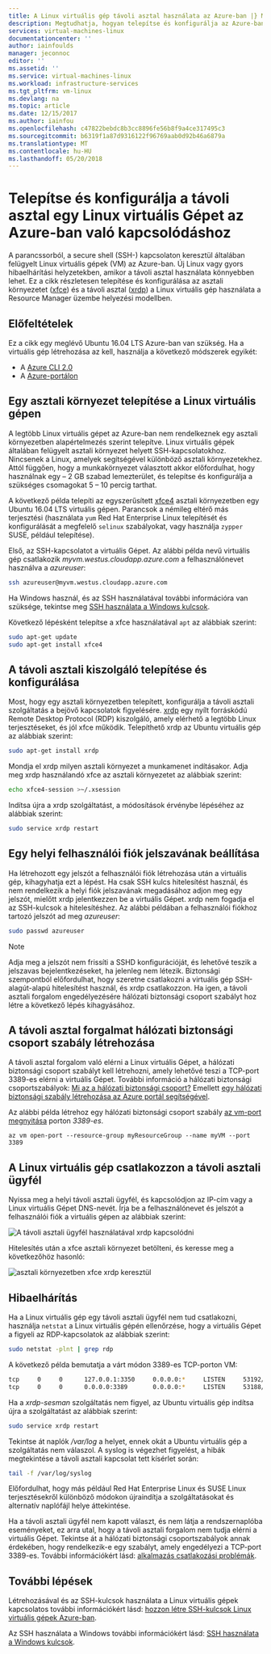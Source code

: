 ```yaml
---
title: A Linux virtuális gép távoli asztal használata az Azure-ban |} Microsoft Docs
description: Megtudhatja, hogyan telepítse és konfigurálja az Azure-ban a grafikus eszközök Linux virtuális gép kapcsolódni a távoli asztal (xrdp)
services: virtual-machines-linux
documentationcenter: ''
author: iainfoulds
manager: jeconnoc
editor: ''
ms.assetid: ''
ms.service: virtual-machines-linux
ms.workload: infrastructure-services
ms.tgt_pltfrm: vm-linux
ms.devlang: na
ms.topic: article
ms.date: 12/15/2017
ms.author: iainfou
ms.openlocfilehash: c47822bebdc8b3cc8896fe56b8f9a4ce317495c3
ms.sourcegitcommit: b6319f1a87d9316122f96769aab0d92b46a6879a
ms.translationtype: MT
ms.contentlocale: hu-HU
ms.lasthandoff: 05/20/2018
---
```

# <a name="install-and-configure-remote-desktop-to-connect-to-a-linux-vm-in-azure"></a>Telepítse és konfigurálja a távoli asztal egy Linux virtuális Gépet az Azure-ban való kapcsolódáshoz
A parancssorból, a secure shell (SSH-) kapcsolaton keresztül általában felügyelt Linux virtuális gépek (VM) az Azure-ban. Új Linux vagy gyors hibaelhárítási helyzetekben, amikor a távoli asztal használata könnyebben lehet. Ez a cikk részletesen telepítése és konfigurálása az asztali környezetet ([xfce](https://www.xfce.org)) és a távoli asztal ([xrdp](http://www.xrdp.org)) a Linux virtuális gép használata a Resource Manager üzembe helyezési modellben.


## <a name="prerequisites"></a>Előfeltételek
Ez a cikk egy meglévő Ubuntu 16.04 LTS Azure-ban van szükség. Ha a virtuális gép létrehozása az kell, használja a következő módszerek egyikét:

- A [Azure CLI 2.0](quick-create-cli.md)
- A [Azure-portálon](quick-create-portal.md)


## <a name="install-a-desktop-environment-on-your-linux-vm"></a>Egy asztali környezet telepítése a Linux virtuális gépen
A legtöbb Linux virtuális gépet az Azure-ban nem rendelkeznek egy asztali környezetben alapértelmezés szerint telepítve. Linux virtuális gépek általában felügyelt asztali környezet helyett SSH-kapcsolatokhoz. Nincsenek a Linux, amelyek segítségével különböző asztali környezetekhez. Attól függően, hogy a munkakörnyezet választott akkor előfordulhat, hogy használnak egy – 2 GB szabad lemezterület, és telepítse és konfigurálja a szükséges csomagokat 5 – 10 percig tarthat.

A következő példa telepíti az egyszerűsített [xfce4](https://www.xfce.org/) asztali környezetben egy Ubuntu 16.04 LTS virtuális gépen. Parancsok a némileg eltérő más terjesztési (használata `yum` Red Hat Enterprise Linux telepítését és konfigurálását a megfelelő `selinux` szabályokat, vagy használja `zypper` SUSE, például telepítése).

Első, az SSH-kapcsolatot a virtuális Gépet. Az alábbi példa nevű virtuális gép csatlakozik *myvm.westus.cloudapp.azure.com* a felhasználónevet használva a *azureuser*:

```bash
ssh azureuser@myvm.westus.cloudapp.azure.com
```

Ha Windows használ, és az SSH használatával további információra van szüksége, tekintse meg [SSH használata a Windows kulcsok](ssh-from-windows.md).

Következő lépésként telepítse a xfce használatával `apt` az alábbiak szerint:

```bash
sudo apt-get update
sudo apt-get install xfce4
```

## <a name="install-and-configure-a-remote-desktop-server"></a>A távoli asztali kiszolgáló telepítése és konfigurálása
Most, hogy egy asztali környezetben telepített, konfigurálja a távoli asztali szolgáltatás a bejövő kapcsolatok figyelésére. [xrdp](http://xrdp.org) egy nyílt forráskódú Remote Desktop Protocol (RDP) kiszolgáló, amely elérhető a legtöbb Linux terjesztéseket, és jól xfce működik. Telepíthető xrdp az Ubuntu virtuális gép az alábbiak szerint:

```bash
sudo apt-get install xrdp
```

Mondja el xrdp milyen asztali környezet a munkamenet indításakor. Adja meg xrdp használandó xfce az asztali környezetet az alábbiak szerint:

```bash
echo xfce4-session >~/.xsession
```

Indítsa újra a xrdp szolgáltatást, a módosítások érvénybe lépéséhez az alábbiak szerint:

```bash
sudo service xrdp restart
```


## <a name="set-a-local-user-account-password"></a>Egy helyi felhasználói fiók jelszavának beállítása
Ha létrehozott egy jelszót a felhasználói fiók létrehozása után a virtuális gép, kihagyhatja ezt a lépést. Ha csak SSH kulcs hitelesítést használ, és nem rendelkezik a helyi fiók jelszavának megadásához adjon meg egy jelszót, mielőtt xrdp jelentkezzen be a virtuális Gépet. xrdp nem fogadja el az SSH-kulcsok a hitelesítéshez. Az alábbi példában a felhasználói fiókhoz tartozó jelszót ad meg *azureuser*:

```bash
sudo passwd azureuser
```

> [!NOTE]
> Adja meg a jelszót nem frissíti a SSHD konfigurációját, és lehetővé teszik a jelszavas bejelentkezéseket, ha jelenleg nem létezik. Biztonsági szempontból előfordulhat, hogy szeretne csatlakozni a virtuális gép SSH-alagút-alapú hitelesítést használ, és xrdp csatlakozzon. Ha igen, a távoli asztali forgalom engedélyezésére hálózati biztonsági csoport szabályt hoz létre a következő lépés kihagyásához.


## <a name="create-a-network-security-group-rule-for-remote-desktop-traffic"></a>A távoli asztal forgalmat hálózati biztonsági csoport szabály létrehozása
A távoli asztal forgalom való elérni a Linux virtuális Gépet, a hálózati biztonsági csoport szabályt kell létrehozni, amely lehetővé teszi a TCP-port 3389-es elérni a virtuális Gépet. További információ a hálózati biztonsági csoportszabályok: [Mi az a hálózati biztonsági csoport?](../../virtual-network/security-overview.md?toc=%2fazure%2fvirtual-machines%2flinux%2ftoc.json) Emellett [egy hálózati biztonsági szabály létrehozása az Azure portál segítségével](../windows/nsg-quickstart-portal.md?toc=%2fazure%2fvirtual-machines%2flinux%2ftoc.json).

Az alábbi példa létrehoz egy hálózati biztonsági csoport szabály [az vm-port megnyitása](/cli/azure/vm#az_vm_open_port) porton *3389-es*.

```azurecli
az vm open-port --resource-group myResourceGroup --name myVM --port 3389
```


## <a name="connect-your-linux-vm-with-a-remote-desktop-client"></a>A Linux virtuális gép csatlakozzon a távoli asztali ügyfél
Nyissa meg a helyi távoli asztali ügyfél, és kapcsolódjon az IP-cím vagy a Linux virtuális Gépet DNS-nevét. Írja be a felhasználónevet és jelszót a felhasználói fiók a virtuális gépen az alábbiak szerint:

![A távoli asztali ügyfél használatával xrdp kapcsolódni](./media/use-remote-desktop/remote-desktop-client.png)

Hitelesítés után a xfce asztali környezet betölteni, és keresse meg a következőhöz hasonló:

![asztali környezetben xfce xrdp keresztül](./media/use-remote-desktop/xfce-desktop-environment.png)


## <a name="troubleshoot"></a>Hibaelhárítás
Ha a Linux virtuális gép egy távoli asztali ügyfél nem tud csatlakozni, használja `netstat` a Linux virtuális gépén ellenőrzése, hogy a virtuális Gépet a figyeli az RDP-kapcsolatok az alábbiak szerint:

```bash
sudo netstat -plnt | grep rdp
```

A következő példa bemutatja a várt módon 3389-es TCP-porton VM:

```bash
tcp     0     0      127.0.0.1:3350     0.0.0.0:*     LISTEN     53192/xrdp-sesman
tcp     0     0      0.0.0.0:3389       0.0.0.0:*     LISTEN     53188/xrdp
```

Ha a *xrdp-sesman* szolgáltatás nem figyel, az Ubuntu virtuális gép indítsa újra a szolgáltatást az alábbiak szerint:

```bash
sudo service xrdp restart
```

Tekintse át naplók */var/log* a helyet, ennek okát a Ubuntu virtuális gép a szolgáltatás nem válaszol. A syslog is végezhet figyelést, a hibák megtekintése a távoli asztali kapcsolat tett kísérlet során:

```bash
tail -f /var/log/syslog
```

Előfordulhat, hogy más például Red Hat Enterprise Linux és SUSE Linux terjesztésekről különböző módokon újraindítja a szolgáltatásokat és alternatív naplófájl helye áttekintése.

Ha a távoli asztali ügyfél nem kapott választ, és nem látja a rendszernaplóba eseményeket, ez arra utal, hogy a távoli asztali forgalom nem tudja elérni a virtuális Gépet. Tekintse át a hálózati biztonsági csoportszabályok annak érdekében, hogy rendelkezik-e egy szabályt, amely engedélyezi a TCP-port 3389-es. További információkért lásd: [alkalmazás csatlakozási problémák](../windows/troubleshoot-app-connection.md).


## <a name="next-steps"></a>További lépések
Létrehozásával és az SSH-kulcsok használata a Linux virtuális gépek kapcsolatos további információkért lásd: [hozzon létre SSH-kulcsok Linux virtuális gépek Azure-ban](mac-create-ssh-keys.md).

Az SSH használata a Windows további információkért lásd: [SSH használata a Windows kulcsok](ssh-from-windows.md).

